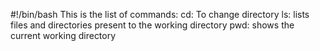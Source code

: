 #!/bin/bash
This is the list of commands:
cd: To change directory
ls: lists files and directories present to the working directory
pwd: shows the current working directory
